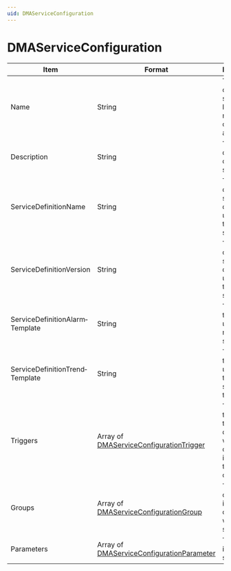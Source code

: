 ```yaml
---
uid: DMAServiceConfiguration
---
```


# DMAServiceConfiguration

| Item | Format | Description |
|--|--|--|
| Name | String | The name of the service. A limit of at most 150 characters applies. |
| Description | String | The description of the service. |
| ServiceDefinitionName | String | The name of the service definition used for this service. |
| ServiceDefinitionVersion | String | The version of the service definition used for this service. |
| ServiceDefinitionAlarm­Template | String | The alarm template used to monitor the service. |
| ServiceDefinitionTrend­Template | String | The trend template used to track the service trend data. |
| Triggers | Array of [DMAServiceConfigurationTrigger](xref:DMAServiceConfigurationTrigger) | The triggers that determine whether a child item is included in the service or not. |
| Groups | Array of [DMAServiceConfigurationGroup](xref:DMAServiceConfigurationGroup) | The groups of child items contained within the service. |
| Parameters | Array of [DMAServiceConfigurationParameter](xref:DMAServiceConfigurationParameter) | The child items of the service. |
